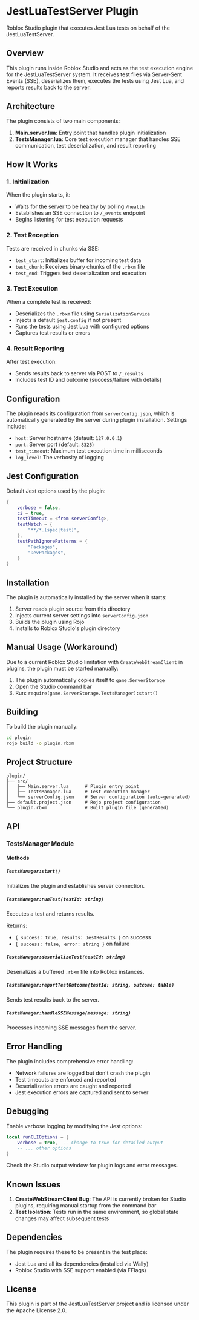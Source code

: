 # JestLuaTestServer Plugin

Roblox Studio plugin that executes Jest Lua tests on behalf of the JestLuaTestServer.

## Overview

This plugin runs inside Roblox Studio and acts as the test execution engine for the JestLuaTestServer system. It receives test files via Server-Sent Events (SSE), deserializes them, executes the tests using Jest Lua, and reports results back to the server.

## Architecture

The plugin consists of two main components:

1. **Main.server.lua**: Entry point that handles plugin initialization
2. **TestsManager.lua**: Core test execution manager that handles SSE communication, test deserialization, and result reporting

## How It Works

### 1. Initialization
When the plugin starts, it:
- Waits for the server to be healthy by polling `/health`
- Establishes an SSE connection to `/_events` endpoint
- Begins listening for test execution requests

### 2. Test Reception
Tests are received in chunks via SSE:
- `test_start`: Initializes buffer for incoming test data
- `test_chunk`: Receives binary chunks of the `.rbxm` file
- `test_end`: Triggers test deserialization and execution

### 3. Test Execution
When a complete test is received:
- Deserializes the `.rbxm` file using `SerializationService`
- Injects a default `jest.config` if not present
- Runs the tests using Jest Lua with configured options
- Captures test results or errors

### 4. Result Reporting
After test execution:
- Sends results back to server via POST to `/_results`
- Includes test ID and outcome (success/failure with details)

## Configuration

The plugin reads its configuration from `serverConfig.json`, which is automatically generated by the server during plugin installation. Settings include:

- `host`: Server hostname (default: `127.0.0.1`)
- `port`: Server port (default: `8325`)
- `test_timeout`: Maximum test execution time in milliseconds
- `log_level`: The verbosity of logging

## Jest Configuration

Default Jest options used by the plugin:

```lua
{
    verbose = false,
    ci = true,
    testTimeout = <from serverConfig>,
    testMatch = {
        "**/*.(spec|test)",
    },
    testPathIgnorePatterns = {
        "Packages",
        "DevPackages",
    }
}
```

## Installation

The plugin is automatically installed by the server when it starts:

1. Server reads plugin source from this directory
2. Injects current server settings into `serverConfig.json`
3. Builds the plugin using Rojo
4. Installs to Roblox Studio's plugin directory

## Manual Usage (Workaround)

Due to a current Roblox Studio limitation with `CreateWebStreamClient` in plugins, the plugin must be started manually:

1. The plugin automatically copies itself to `game.ServerStorage`
2. Open the Studio command bar
3. Run: `require(game.ServerStorage.TestsManager):start()`

## Building

To build the plugin manually:

```bash
cd plugin
rojo build -o plugin.rbxm
```

## Project Structure

```
plugin/
├── src/
│   ├── Main.server.lua      # Plugin entry point
│   ├── TestsManager.lua     # Test execution manager
│   └── serverConfig.json    # Server configuration (auto-generated)
├── default.project.json     # Rojo project configuration
└── plugin.rbxm              # Built plugin file (generated)
```

## API

### TestsManager Module

#### Methods

##### `TestsManager:start()`
Initializes the plugin and establishes server connection.

##### `TestsManager:runTest(testId: string)`
Executes a test and returns results.

Returns:
- `{ success: true, results: JestResults }` on success
- `{ success: false, error: string }` on failure

##### `TestsManager:deserializeTest(testId: string)`
Deserializes a buffered `.rbxm` file into Roblox instances.

##### `TestsManager:reportTestOutcome(testId: string, outcome: table)`
Sends test results back to the server.

##### `TestsManager:handleSSEMessage(message: string)`
Processes incoming SSE messages from the server.

## Error Handling

The plugin includes comprehensive error handling:

- Network failures are logged but don't crash the plugin
- Test timeouts are enforced and reported
- Deserialization errors are caught and reported
- Jest execution errors are captured and sent to server

## Debugging

Enable verbose logging by modifying the Jest options:

```lua
local runCLIOptions = {
    verbose = true,  -- Change to true for detailed output
    -- ... other options
}
```

Check the Studio output window for plugin logs and error messages.

## Known Issues

1. **CreateWebStreamClient Bug**: The API is currently broken for Studio plugins, requiring manual startup from the command bar
2. **Test Isolation**: Tests run in the same environment, so global state changes may affect subsequent tests

## Dependencies

The plugin requires these to be present in the test place:

- Jest Lua and all its dependencies (installed via Wally)
- Roblox Studio with SSE support enabled (via FFlags)

## License

This plugin is part of the JestLuaTestServer project and is licensed under the Apache License 2.0.